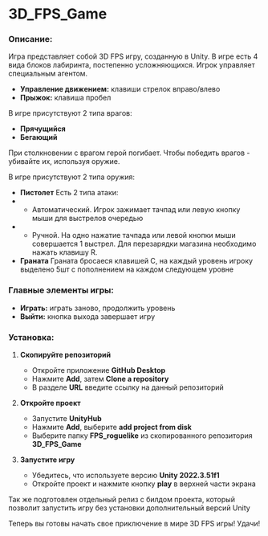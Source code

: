 # 3D_FPS_Game
### Описание:
Игра представляет собой 3D FPS игру, созданную в Unity. В игре есть 4 вида блоков лабиринта, постепенно усложняющихся. Игрок управляет специальным агентом. 

- **Управление движением:** клавиши стрелок вправо/влево
- **Прыжок:** клавиша пробел

В игре присутствуют 2 типа врагов:
- **Прячущийся**
- **Бегающий**

При столкновении с врагом герой погибает. Чтобы победить врагов - убивайте их, используя оружие.

В игре присутствуют 2 типа оружия:
- **Пистолет** Есть 2 типа атаки:
- - Автоматический. Игрок зажимает тачпад или левую кнопку мыши для выстрелов очередью
- - Ручной. На одно нажатие тачпада или левой кнопки мыши совершается 1 выстрел. Для перезарядки магазина необходимо нажать клавишу R.
- **Граната** Граната бросаеся клавишей С, на каждый уровень игроку выделено 5шт с пополнением на каждом следующем уровне 

### Главные элементы игры:
- **Играть:** играть заново, продолжить уровень
- **Выйти:** кнопка выхода завершает игру

### Установка:
1. **Скопируйте репозиторий**
   - Откройте приложение **GitHub Desktop**
   - Нажмите **Add**, затем **Clone a repository**
   - В разделе **URL** введите ссылку на данный репозиторий

2. **Откройте проект**
   - Запустите **UnityHub**
   - Нажмите **Add**, выберите **add project from disk**
   - Выберите папку **FPS_roguelike** из скопированного репозитория **3D_FPS_Game**

3. **Запустите игру**
   - Убедитесь, что используете версию **Unity 2022.3.51f1**
   - Откройте проект и нажмите кнопку **play** в верхней части экрана
  
  Так же подготовлен отдельный релиз с билдом проекта, который позволит запустить игру без установки дополнительный версий Unity
 
Теперь вы готовы начать свое приключение в мире 3D FPS игры! Удачи!

